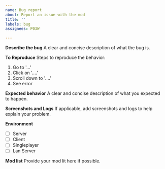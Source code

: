 ```yaml
---
name: Bug report
about: Report an issue with the mod
title: ''
labels: bug
assignees: P03W

---
```


**Describe the bug**
A clear and concise description of what the bug is.

**To Reproduce**
Steps to reproduce the behavior:
1. Go to '...'
2. Click on '....'
3. Scroll down to '....'
4. See error

**Expected behavior**
A clear and concise description of what you expected to happen.

**Screenshots and Logs**
If applicable, add screenshots and logs to help explain your problem.

**Environment**
- [ ] Server
- [ ] Client
- [ ] Singleplayer
- [ ] Lan Server

**Mod list**
Provide your mod lit here if possible.
